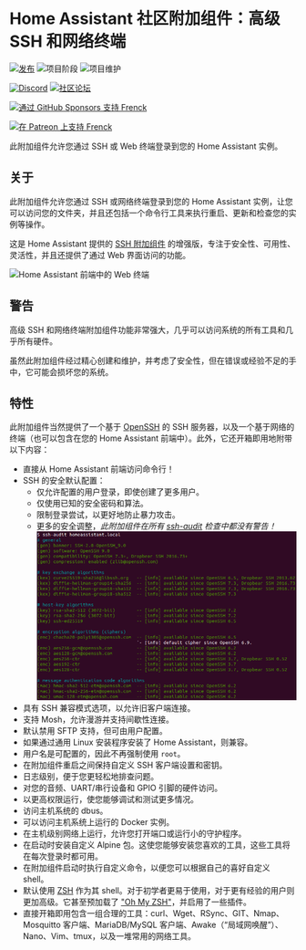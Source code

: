# Home Assistant 社区附加组件：高级 SSH 和网络终端

[![发布][release-shield]][release] ![项目阶段][project-stage-shield] ![项目维护][maintenance-shield]

[![Discord][discord-shield]][discord] [![社区论坛][forum-shield]][forum]

[![通过 GitHub Sponsors 支持 Frenck][github-sponsors-shield]][github-sponsors]

[![在 Patreon 上支持 Frenck][patreon-shield]][patreon]

此附加组件允许您通过 SSH 或 Web 终端登录到您的 Home Assistant 实例。

## 关于

此附加组件允许您通过 SSH 或网络终端登录到您的 Home Assistant 实例，让您可以访问您的文件夹，并且还包括一个命令行工具来执行重启、更新和检查您的实例等操作。

这是 Home Assistant 提供的 [SSH 附加组件][hass-ssh] 的增强版，专注于安全性、可用性、灵活性，并且还提供了通过 Web 界面访问的功能。

![Home Assistant 前端中的 Web 终端][screenshot]

## 警告

高级 SSH 和网络终端附加组件功能非常强大，几乎可以访问系统的所有工具和几乎所有硬件。

虽然此附加组件经过精心创建和维护，并考虑了安全性，但在错误或经验不足的手中，它可能会损坏您的系统。

## 特性

此附加组件当然提供了一个基于 [OpenSSH][openssh] 的 SSH 服务器，以及一个基于网络的终端（也可以包含在您的 Home Assistant 前端中）。此外，它还开箱即用地附带以下内容：

- 直接从 Home Assistant 前端访问命令行！
- SSH 的安全默认配置：
  - 仅允许配置的用户登录，即使创建了更多用户。
  - 仅使用已知的安全密码和算法。
  - 限制登录尝试，以更好地防止暴力攻击。
  - 更多的安全调整，_此附加组件在所有 [ssh-audit] 检查中都没有警告！_
    ![SSH-Audit 的结果][ssh-audit-image]
- 具有 SSH 兼容模式选项，以允许旧客户端连接。
- 支持 Mosh，允许漫游并支持间歇性连接。
- 默认禁用 SFTP 支持，但可由用户配置。
- 如果通过通用 Linux 安装程序安装了 Home Assistant，则兼容。
- 用户名是可配置的，因此不再强制使用 `root`。
- 在附加组件重启之间保持自定义 SSH 客户端设置和密钥。
- 日志级别，便于您更轻松地排查问题。
- 对您的音频、UART/串行设备和 GPIO 引脚的硬件访问。
- 以更高权限运行，使您能够调试和测试更多情况。
- 访问主机系统的 dbus。
- 可以访问主机系统上运行的 Docker 实例。
- 在主机级别网络上运行，允许您打开端口或运行小的守护程序。
- 在启动时安装自定义 Alpine 包。这使您能够安装您喜欢的工具，这些工具将在每次登录时都可用。
- 在附加组件启动时执行自定义命令，以便您可以根据自己的喜好自定义 shell。
- 默认使用 [ZSH][zsh] 作为其 shell。对于初学者更易于使用，对于更有经验的用户则更加高级。它甚至预加载了 ["Oh My ZSH"][ohmyzsh]，并启用了一些插件。
- 直接开箱即用包含一组合理的工具：curl、Wget、RSync、GIT、Nmap、Mosquitto 客户端、MariaDB/MySQL 客户端、Awake（“局域网唤醒”）、Nano、Vim、tmux，以及一堆常用的网络工具。

[discord-shield]: https://img.shields.io/discord/478094546522079232.svg
[discord]: https://discord.me/hassioaddons
[forum-shield]: https://img.shields.io/badge/community-forum-brightgreen.svg
[forum]: https://community.home-assistant.io/t/community-hass-io-add-on-ssh-web-terminal/33820?u=frenck
[github-sponsors-shield]: https://frenck.dev/wp-content/uploads/2019/12/github_sponsor.png
[github-sponsors]: https://github.com/sponsors/frenck
[hass-ssh]: https://home-assistant.io/addons/ssh/
[maintenance-shield]: https://img.shields.io/maintenance/yes/2025.svg
[ohmyzsh]: http://ohmyz.sh/
[openssh]: https://www.openssh.com/
[patreon-shield]: https://frenck.dev/wp-content/uploads/2019/12/patreon.png
[patreon]: https://www.patreon.com/frenck
[project-stage-shield]: https://img.shields.io/badge/project%20stage-production%20ready-brightgreen.svg
[release-shield]: https://img.shields.io/badge/version-v20.0.2-blue.svg
[release]: https://github.com/hassio-addons/addon-ssh/tree/v20.0.2
[screenshot]: https://github.com/hassio-addons/addon-ssh/raw/main/images/screenshot.png
[ssh-audit-image]: https://github.com/hassio-addons/addon-ssh/raw/main/images/ssh-audit.png
[ssh-audit]: https://github.com/jtesta/ssh-audit
[zsh]: https://en.wikipedia.org/wiki/Z_shell